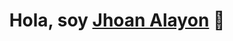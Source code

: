 
<div align="center">
<h1 align="center">Hola, soy <a href="https://aristi.dev">Jhoan Alayon</a> 👋</h1>
</div>



